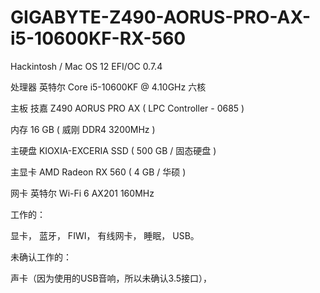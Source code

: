 # GIGABYTE-Z490-AORUS-PRO-AX-i5-10600KF-RX-560
Hackintosh / Mac OS 12 EFI/OC 0.7.4
	


处理器	英特尔 Core i5-10600KF @ 4.10GHz 六核

主板	技嘉 Z490 AORUS PRO AX ( LPC Controller - 0685 )

内存	16 GB ( 威刚 DDR4 3200MHz )

主硬盘	 KIOXIA-EXCERIA SSD ( 500 GB / 固态硬盘 )

主显卡	AMD Radeon RX 560 ( 4 GB / 华硕 )

网卡	英特尔 Wi-Fi 6 AX201 160MHz


工作的：

显卡，
蓝牙，
FIWI，
有线网卡，
睡眠，
USB。

未确认工作的：

声卡（因为使用的USB音响，所以未确认3.5接口），
